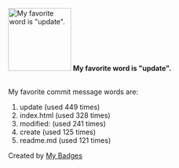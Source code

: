 <img src="https://my-badges.github.io/my-badges/favorite-word.png" alt="My favorite word is &quot;update&quot;." title="My favorite word is &quot;update&quot;." width="128">
<strong>My favorite word is &quot;update&quot;.</strong>
<br><br>

My favorite commit message words are:

1. update (used 449 times)
2. index.html (used 328 times)
3. modified: (used 241 times)
4. create (used 125 times)
5. readme.md (used 121 times)


Created by <a href="https://github.com/my-badges/my-badges">My Badges</a>